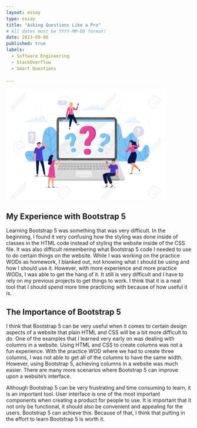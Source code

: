 ```yaml
---
layout: essay
type: essay
title: "Asking Questions Like a Pro"
# All dates must be YYYY-MM-DD format!
date: 2023-09-06
published: true
labels:
  - Software Engineering
  - StackOverflow
  - Smart Questions 

---
```

<img height = "300px" class="rounded float-start pe-4" src="../img/questions.jpeg">

## My Experience with Bootstrap 5

Learning Bootstrap 5 was something that was very difficult. In the beginning, I found it very confusing how the styling was done inside of classes in the HTML code instead of styling the website inside of the CSS file. It was also difficult remembering what Bootstrap 5 code I needed to use to do certain things on the website. While I was working on the practice WODs as homework, I blanked out, not knowing what I should be using and how I should use it. However, with more experience and more practice WODs, I was able to get the hang of it. It still is very difficult and I have to rely on my previous projects to get things to work. I think that it is a neat tool that I should spend more time practicing with because of how useful it is.

## The Importance of Bootstrap 5

I think that Bootstrap 5 can be very useful when it comes to certain design aspects of a website that plain HTML and CSS will be a bit more difficult to do. One of the examples that I learned very early on was dealing with columns in a website. Using HTML and CSS to create columns was not a fun experience. With the practice WOD where we had to create three columns, I was not able to get all of the columns to have the same width. However, using Bootstrap 5, achieving columns in a website was much easier. There are many more scenarios where Bootstrap 5 can improve upon a website’s interface.

Although Bootstrap 5 can be very frustrating and time consuming to learn, it is an important tool. User interface is one of the most important components when creating a product for people to use. It is important that it not only be functional, it should also be convenient and appealing for the users. Bootstrap 5 can achieve this. Because of that, I think that putting in the effort to learn Bootstrap 5 is worth it.
